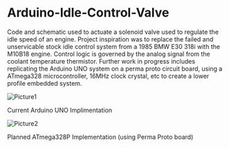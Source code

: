 # Arduino-Idle-Control-Valve
Code and schematic used to actuate a solenoid valve used to regulate the idle speed of an engine. Project inspiration was to replace the failed and unservicable stock idle control system from a 1985 BMW E30 318i with the M10B18 engine. Control logic is governed by the analog signal from the coolant temperature thermistor. Further work in progress includes replicating the Arduino UNO system on a perma proto circuit board, using a ATmega328 microcontroller, 16MHz clock crystal, etc to create a lower profile embedded system.

![Picture1](https://user-images.githubusercontent.com/65951397/116805552-9f27c980-ab6a-11eb-822c-a8ce93c0cb8b.png) 

Current Arduino UNO Implimentation

![Picture2](https://user-images.githubusercontent.com/65951397/116805571-b5358a00-ab6a-11eb-9403-2270b58a5581.png)

Planned ATmega328P Implementation (using Perma Proto board)
